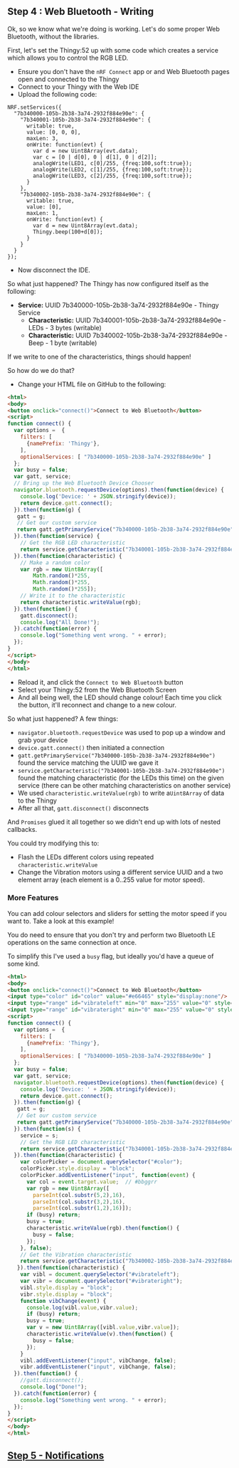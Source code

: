 ## Step 4 : Web Bluetooth - Writing

Ok, so we know what we're doing is working. Let's do some proper Web Bluetooth,
without the libraries.

First, let's set the Thingy:52 up with some code
which creates a service which allows you to control the RGB LED.

* Ensure you don't have the `nRF Connect` app or and Web Bluetooth pages open and connected to the Thingy
* Connect to your Thingy with the Web IDE
* Upload the following code:

```JS
NRF.setServices({
  "7b340000-105b-2b38-3a74-2932f884e90e": {
    "7b340001-105b-2b38-3a74-2932f884e90e": {
      writable: true,
      value: [0, 0, 0],
      maxLen: 3,
      onWrite: function(evt) {
        var d = new Uint8Array(evt.data);
        var c = [0 | d[0], 0 | d[1], 0 | d[2]];
        analogWrite(LED1, c[0]/255, {freq:100,soft:true});
        analogWrite(LED2, c[1]/255, {freq:100,soft:true});
        analogWrite(LED3, c[2]/255, {freq:100,soft:true});
      }
    },
    "7b340002-105b-2b38-3a74-2932f884e90e": {
      writable: true,
      value: [0],
      maxLen: 1,
      onWrite: function(evt) {
        var d = new Uint8Array(evt.data);
        Thingy.beep(100+d[0]);
      }
    }
  }
});
```

* Now disconnect the IDE.

So what just happened? The Thingy has now configured itself as the following:

* **Service:** UUID 7b340000-105b-2b38-3a74-2932f884e90e - Thingy Service
  * **Characteristic:** UUID 7b340001-105b-2b38-3a74-2932f884e90e - LEDs - 3 bytes (writable)
  * **Characteristic:** UUID 7b340002-105b-2b38-3a74-2932f884e90e - Beep - 1 byte (writable)

If we write to one of the characteristics, things should happen!

So how do we do that?

* Change your HTML file on GitHub to the following:

```HTML
<html>
<body>
<button onclick="connect()">Connect to Web Bluetooth</button>
<script>
function connect() {
  var options =  {
    filters: [
      {namePrefix: 'Thingy'},
    ],
    optionalServices: [ "7b340000-105b-2b38-3a74-2932f884e90e" ]
  };
  var busy = false;
  var gatt, service;
  // Bring up the Web Bluetooth Device Chooser
  navigator.bluetooth.requestDevice(options).then(function(device) {
    console.log('Device: ' + JSON.stringify(device));
    return device.gatt.connect();
  }).then(function(g) {
   gatt = g;
   // Get our custom service
   return gatt.getPrimaryService("7b340000-105b-2b38-3a74-2932f884e90e");
  }).then(function(service) {
    // Get the RGB LED characteristic
    return service.getCharacteristic("7b340001-105b-2b38-3a74-2932f884e90e");
  }).then(function(characteristic) {
    // Make a random color
    var rgb = new Uint8Array([
	    Math.random()*255,
	    Math.random()*255,
	    Math.random()*255]);
    // Write it to the characteristic
    return characteristic.writeValue(rgb);
  }).then(function() {
    gatt.disconnect();
    console.log("All Done!");
  }).catch(function(error) {
    console.log("Something went wrong. " + error);
  });
}
</script>
</body>
</html>
```

* Reload it, and click the `Connect to Web Bluetooth` button
* Select your Thingy:52 from the Web Bluetooth Screen
* And all being well, the LED should change colour! Each time you click
the button, it'll reconnect and change to a new colour.

So what just happened? A few things:

* `navigator.bluetooth.requestDevice` was used to pop up a window and grab your device
* `device.gatt.connect()` then initiated a connection
* `gatt.getPrimaryService("7b340000-105b-2b38-3a74-2932f884e90e")` found the service matching the UUID we gave it
* `service.getCharacteristic("7b340001-105b-2b38-3a74-2932f884e90e")` found the matching characteristic (for the LEDs this time) on the given service (there can be other matching characteristics on another service)
* We used `characteristic.writeValue(rgb)` to write a`Uint8Array` of data to the Thingy
* After all that, `gatt.disconnect()` disconnects

And `Promises` glued it all together so we didn't end up with lots of nested callbacks.

You could try modifying this to:

* Flash the LEDs different colors using repeated `characteristic.writeValue`
* Change the Vibration motors using a different service UUID and a two element array (each element is a 0..255 value for motor speed).

### More Features

You can add colour selectors and sliders for setting the motor speed if you
want to. Take a look at this example!

You do need to ensure that you don't try and perform two
Bluetooth LE operations on the same connection at once.

To simplify this I've used a `busy` flag, but ideally you'd
have a queue of some kind.

```HTML
<html>
<body>
<button onclick="connect()">Connect to Web Bluetooth</button>
<input type="color" id="color" value="#e66465" style="display:none"/>
<input type="range" id="vibrateleft" min="0" max="255" value="0" style="display:none"/>
<input type="range" id="vibrateright" min="0" max="255" value="0" style="display:none"/>
<script>
function connect() {
  var options =  {
    filters: [
      {namePrefix: 'Thingy'},
    ],
    optionalServices: [ "7b340000-105b-2b38-3a74-2932f884e90e" ]
  };
  var busy = false;
  var gatt, service;
  navigator.bluetooth.requestDevice(options).then(function(device) {
    console.log('Device: ' + JSON.stringify(device));
    return device.gatt.connect();
  }).then(function(g) {
   gatt = g;
   // Get our custom service
   return gatt.getPrimaryService("7b340000-105b-2b38-3a74-2932f884e90e");
  }).then(function(s) {
    service = s;
    // Get the RGB LED characteristic
    return service.getCharacteristic("7b340001-105b-2b38-3a74-2932f884e90e");
  }).then(function(characteristic) {
    var colorPicker = document.querySelector("#color");
    colorPicker.style.display = "block";
    colorPicker.addEventListener("input", function(event) {
      var col = event.target.value;  // #bbggrr
      var rgb = new Uint8Array([
      	parseInt(col.substr(5,2),16),
       	parseInt(col.substr(3,2),16),
      	parseInt(col.substr(1,2),16)]);
      if (busy) return;
      busy = true;
      characteristic.writeValue(rgb).then(function() {
        busy = false;
      });
    }, false);
    // Get the Vibration characteristic
    return service.getCharacteristic("7b340002-105b-2b38-3a74-2932f884e90e");
   }).then(function(characteristic) {
    var vibl = document.querySelector("#vibrateleft");
    var vibr = document.querySelector("#vibrateright");
    vibl.style.display = "block";
    vibr.style.display = "block";
    function vibChange(event) {
      console.log(vibl.value,vibr.value);
      if (busy) return;
      busy = true;
      var v = new Uint8Array([vibl.value,vibr.value]);
      characteristic.writeValue(v).then(function() {
        busy = false;
      });
    }
    vibl.addEventListener("input", vibChange, false);
    vibr.addEventListener("input", vibChange, false);
  }).then(function() {
    //gatt.disconnect();
    console.log("Done!");
  }).catch(function(error) {
    console.log("Something went wrong. " + error);
  });
}
</script>
</body>
</html>
```

## [Step 5 - Notifications](step5.md)
